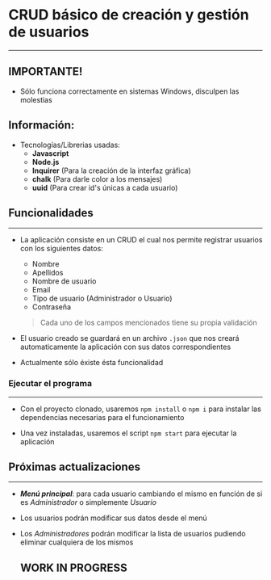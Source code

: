 # CRUD básico de creación y gestión de usuarios
---

## IMPORTANTE!
- Sólo funciona correctamente en sistemas Windows, disculpen las molestias

## Información:

- Tecnologías/Librerias usadas:
    - **Javascript**
    - **Node.js**
    - **Inquirer** (Para la creación de la interfaz gráfica)
    - **chalk** (Para darle color a los mensajes)
    - **uuid** (Para crear id's únicas a cada usuario)

## Funcionalidades
---

- La aplicación consiste en un CRUD el cual nos permite registrar usuarios con los siguientes datos: 
    - Nombre
    - Apellidos
    - Nombre de usuario
    - Email
    - Tipo de usuario (Administrador o Usuario)
    - Contraseña

    > Cada uno de los campos mencionados tiene su propia validación

- El usuario creado se guardará en un archivo `.json` que nos creará automaticamente la aplicación con sus datos correspondientes

- Actualmente sólo éxiste ésta funcionalidad

### Ejecutar el programa
---
- Con el proyecto clonado, usaremos `npm install` o `npm i` para instalar las dependencias necesarias para el funcionamiento

- Una vez instaladas, usaremos el script `npm start` para ejecutar la aplicación

## Próximas actualizaciones
---

- ***Menú principal***: para cada usuario cambiando el mismo en función de si es *Administrador* o simplemente *Usuario*

- Los usuarios podrán modificar sus datos desde el menú

- Los *Administradores* podrán modificar la lista de usuarios pudiendo eliminar cualquiera de los mismos

    ## WORK IN PROGRESS